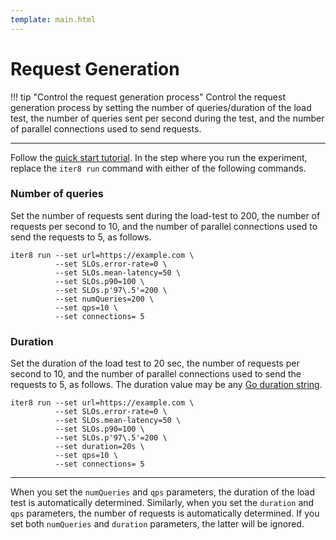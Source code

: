 ```yaml
---
template: main.html
---
```


# Request Generation

!!! tip "Control the request generation process"
    Control the request generation process by setting the number of queries/duration of the load test, the number of queries sent per second during the test, and the number of parallel connections used to send requests.

***

Follow the [quick start tutorial](../../getting-started/your-first-experiment.md). In the step where you run the experiment, replace the `iter8 run` command with either of the following commands.

### Number of queries
Set the number of requests sent during the load-test to 200, the number of requests per second to 10, and the number of parallel connections used to send the requests to 5, as follows.

```shell
iter8 run --set url=https://example.com \
          --set SLOs.error-rate=0 \
          --set SLOs.mean-latency=50 \
          --set SLOs.p90=100 \
          --set SLOs.p'97\.5'=200 \
          --set numQueries=200 \
          --set qps=10 \
          --set connections= 5
```

### Duration
Set the duration of the load test to 20 sec, the number of requests per second to 10, and the number of parallel connections used to send the requests to 5, as follows. The duration value may be any [Go duration string](https://pkg.go.dev/maze.io/x/duration#ParseDuration).

```shell
iter8 run --set url=https://example.com \
          --set SLOs.error-rate=0 \
          --set SLOs.mean-latency=50 \
          --set SLOs.p90=100 \
          --set SLOs.p'97\.5'=200 \
          --set duration=20s \
          --set qps=10 \
          --set connections= 5
```

***

When you set the `numQueries` and `qps` parameters, the duration of the load test is automatically determined. Similarly, when you set the `duration` and `qps` parameters, the number of requests is automatically determined. If you set both `numQueries` and `duration` parameters, the latter will be ignored.


